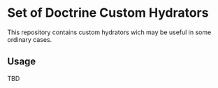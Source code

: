 Set of Doctrine Custom Hydrators
====================================

This repository contains custom hydrators wich may be useful in some ordinary cases.

## Usage

TBD

